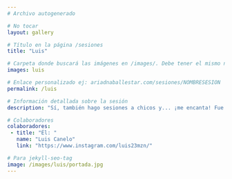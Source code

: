 ```yaml
---
# Archivo autogenerado

# No tocar
layout: gallery

# Título en la página /sesiones
title: "Luis"

# Carpeta donde buscará las imágenes en /images/. Debe tener el mismo nombre y sin espacios
images: luis

# Enlace personalizado ej: ariadnaballestar.com/sesiones/NOMBRESESION
permalink: /luis

# Información detallada sobre la sesión
description: "Sí, también hago sesiones a chicos y... ¡me encanta! Fue muy fácil trabajar con Luis. A pesar de que nos devoraban los mosquitos, puso todo de su parte para que la sesion fuera genial. Siempre es un placer trabajar con gente así. ¡Espero que os guste!"

# Colaboradores
colaboradores:
 - title: "Él: "
   name: "Luis Canelo"
   link: "https://www.instagram.com/luis23mzn/"

# Para jekyll-seo-tag
image: /images/luis/portada.jpg
---
```

